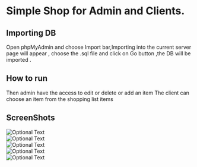 # Simple Shop for Admin and Clients.

## Importing DB

Open phpMyAdmin and choose Import bar,Importing into the current server page will appear , choose the .sql file and click on Go button ,the DB will be imported .

## How to run

Then admin have the access to edit or delete or add an item 
The client can choose an item from the shopping list items

## ScreenShots

![Optional Text](../master/screenshots/1.png)
<br>
![Optional Text](../master/screenshots/2.png)
<br>
![Optional Text](../master/screenshots/3.png)
<br>
![Optional Text](../master/screenshots/4.png)
<br>
![Optional Text](../master/screenshots/5.png)
<br>
